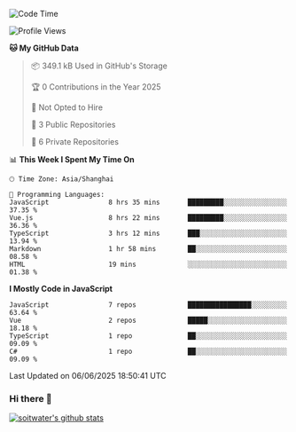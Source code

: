 <!--START_SECTION:waka-->
![Code Time](http://img.shields.io/badge/Code%20Time-5%2C108%20hrs%201%20min-blue)

![Profile Views](http://img.shields.io/badge/Profile%20Views-3-blue)

**🐱 My GitHub Data** 

> 📦 349.1 kB Used in GitHub's Storage 
 > 
> 🏆 0 Contributions in the Year 2025
 > 
> 🚫 Not Opted to Hire
 > 
> 📜 3 Public Repositories 
 > 
> 🔑 6 Private Repositories 
 > 
📊 **This Week I Spent My Time On** 

```text
🕑︎ Time Zone: Asia/Shanghai

💬 Programming Languages: 
JavaScript               8 hrs 35 mins       █████████░░░░░░░░░░░░░░░░   37.35 % 
Vue.js                   8 hrs 22 mins       █████████░░░░░░░░░░░░░░░░   36.36 % 
TypeScript               3 hrs 12 mins       ███░░░░░░░░░░░░░░░░░░░░░░   13.94 % 
Markdown                 1 hr 58 mins        ██░░░░░░░░░░░░░░░░░░░░░░░   08.58 % 
HTML                     19 mins             ░░░░░░░░░░░░░░░░░░░░░░░░░   01.38 % 
```

**I Mostly Code in JavaScript** 

```text
JavaScript               7 repos             ████████████████░░░░░░░░░   63.64 % 
Vue                      2 repos             █████░░░░░░░░░░░░░░░░░░░░   18.18 % 
TypeScript               1 repo              ██░░░░░░░░░░░░░░░░░░░░░░░   09.09 % 
C#                       1 repo              ██░░░░░░░░░░░░░░░░░░░░░░░   09.09 % 
```




 Last Updated on 06/06/2025 18:50:41 UTC
<!--END_SECTION:waka-->

### Hi there 👋
[![soitwater's github stats](https://github-readme-stats.vercel.app/api?username=soitwater)](https://github.com/soitwater/github-readme-stats)
